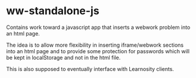 # ww-standalone-js
Contains work toward a javascript app that inserts a webwork problem into an html page.

The idea is to allow more flexibility in inserting iframe/webwork sections into an html page and to provide
some protection for passwords which will be kept in localStorage and not in the html file.

This is also supposed to eventually interface with Learnosity clients. 
